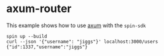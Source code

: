 # axum-router

This example shows how to use [axum](https://github.com/tokio-rs/axum) with the `spin-sdk`

```
spin up --build 
curl --json '{"username": "jiggs"}' localhost:3000/users
{"id":1337,"username":"jiggs"}  
```